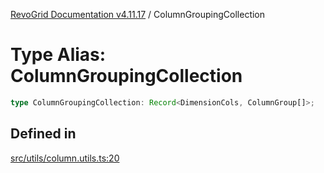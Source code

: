[RevoGrid Documentation v4.11.17](README.md) / ColumnGroupingCollection

# Type Alias: ColumnGroupingCollection

```ts
type ColumnGroupingCollection: Record<DimensionCols, ColumnGroup[]>;
```

## Defined in

[src/utils/column.utils.ts:20](https://github.com/revolist/revogrid/blob/0844b37dbe4827c0b3ffa78b88f276b83e0fed00/src/utils/column.utils.ts#L20)
